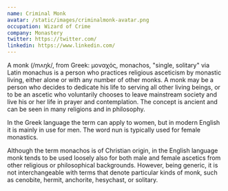 ```yaml
---
name: Criminal Monk
avatar: /static/images/criminalmonk-avatar.png
occupation: Wizard of Crime
company: Monastery
twitter: https://twitter.com/
linkedin: https://www.linkedin.com/
---
```


A monk (/mʌŋk/, from Greek: μοναχός, monachos, "single, solitary" via Latin monachus is a person who practices religious asceticism by monastic living, either alone or with any number of other monks. A monk may be a person who decides to dedicate his life to serving all other living beings, or to be an ascetic who voluntarily chooses to leave mainstream society and live his or her life in prayer and contemplation. The concept is ancient and can be seen in many religions and in philosophy.

In the Greek language the term can apply to women, but in modern English it is mainly in use for men. The word nun is typically used for female monastics.

Although the term monachos is of Christian origin, in the English language monk tends to be used loosely also for both male and female ascetics from other religious or philosophical backgrounds. However, being generic, it is not interchangeable with terms that denote particular kinds of monk, such as cenobite, hermit, anchorite, hesychast, or solitary.